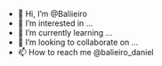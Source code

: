 - 👋 Hi, I’m @Baliieiro
- 👀 I’m interested in ...
- 🌱 I’m currently learning ...
- 💞️ I’m looking to collaborate on ...
- 📫 How to reach me  @balieiro_daniel
